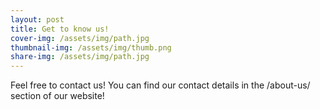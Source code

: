 ```yaml
---
layout: post
title: Get to know us!
cover-img: /assets/img/path.jpg
thumbnail-img: /assets/img/thumb.png
share-img: /assets/img/path.jpg
---
```


Feel free to contact us! You can find our contact details in the /about-us/ section of our website!
